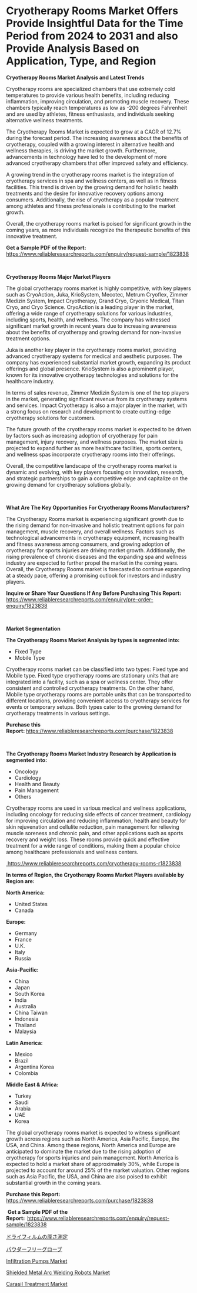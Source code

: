 <p><h1>Cryotherapy Rooms Market Offers Provide Insightful Data for the Time Period from 2024 to 2031 and also Provide Analysis Based on Application, Type, and Region</h1></p><p><strong>Cryotherapy Rooms Market Analysis and Latest Trends</strong></p>
<p><p>Cryotherapy rooms are specialized chambers that use extremely cold temperatures to provide various health benefits, including reducing inflammation, improving circulation, and promoting muscle recovery. These chambers typically reach temperatures as low as -200 degrees Fahrenheit and are used by athletes, fitness enthusiasts, and individuals seeking alternative wellness treatments.</p><p>The Cryotherapy Rooms Market is expected to grow at a CAGR of 12.7% during the forecast period. The increasing awareness about the benefits of cryotherapy, coupled with a growing interest in alternative health and wellness therapies, is driving the market growth. Furthermore, advancements in technology have led to the development of more advanced cryotherapy chambers that offer improved safety and efficiency.</p><p>A growing trend in the cryotherapy rooms market is the integration of cryotherapy services in spa and wellness centers, as well as in fitness facilities. This trend is driven by the growing demand for holistic health treatments and the desire for innovative recovery options among consumers. Additionally, the rise of cryotherapy as a popular treatment among athletes and fitness professionals is contributing to the market growth.</p><p>Overall, the cryotherapy rooms market is poised for significant growth in the coming years, as more individuals recognize the therapeutic benefits of this innovative treatment.</p></p>
<p><strong>Get a Sample PDF of the Report:&nbsp;</strong> <a href="https://www.reliableresearchreports.com/enquiry/request-sample/1823838">https://www.reliableresearchreports.com/enquiry/request-sample/1823838</a></p>
<p>&nbsp;</p>
<p><strong>Cryotherapy Rooms Major Market Players</strong></p>
<p><p>The global cryotherapy rooms market is highly competitive, with key players such as CryoAction, Juka, KrioSystem, Mecotec, Metrum Cryoflex, Zimmer Medizin System, Impact Cryotherapy, Grand Cryo, Cryonic Medical, Titan Cryo, and Cryo Science. CryoAction is a leading player in the market, offering a wide range of cryotherapy solutions for various industries, including sports, health, and wellness. The company has witnessed significant market growth in recent years due to increasing awareness about the benefits of cryotherapy and growing demand for non-invasive treatment options.</p><p>Juka is another key player in the cryotherapy rooms market, providing advanced cryotherapy systems for medical and aesthetic purposes. The company has experienced substantial market growth, expanding its product offerings and global presence. KrioSystem is also a prominent player, known for its innovative cryotherapy technologies and solutions for the healthcare industry.</p><p>In terms of sales revenue, Zimmer Medizin System is one of the top players in the market, generating significant revenue from its cryotherapy systems and services. Impact Cryotherapy is also a major player in the market, with a strong focus on research and development to create cutting-edge cryotherapy solutions for customers.</p><p>The future growth of the cryotherapy rooms market is expected to be driven by factors such as increasing adoption of cryotherapy for pain management, injury recovery, and wellness purposes. The market size is projected to expand further as more healthcare facilities, sports centers, and wellness spas incorporate cryotherapy rooms into their offerings.</p><p>Overall, the competitive landscape of the cryotherapy rooms market is dynamic and evolving, with key players focusing on innovation, research, and strategic partnerships to gain a competitive edge and capitalize on the growing demand for cryotherapy solutions globally.</p></p>
<p>&nbsp;</p>
<p><strong>What Are The Key Opportunities For Cryotherapy Rooms Manufacturers?</strong></p>
<p><p>The Cryotherapy Rooms market is experiencing significant growth due to the rising demand for non-invasive and holistic treatment options for pain management, muscle recovery, and overall wellness. Factors such as technological advancements in cryotherapy equipment, increasing health and fitness awareness among consumers, and growing adoption of cryotherapy for sports injuries are driving market growth. Additionally, the rising prevalence of chronic diseases and the expanding spa and wellness industry are expected to further propel the market in the coming years. Overall, the Cryotherapy Rooms market is forecasted to continue expanding at a steady pace, offering a promising outlook for investors and industry players.</p></p>
<p><strong>Inquire or Share Your Questions If Any Before Purchasing This Report:</strong> <a href="https://www.reliableresearchreports.com/enquiry/pre-order-enquiry/1823838">https://www.reliableresearchreports.com/enquiry/pre-order-enquiry/1823838</a></p>
<p>&nbsp;</p>
<p><strong>Market Segmentation</strong></p>
<p><strong>The Cryotherapy Rooms Market Analysis by types is segmented into:</strong></p>
<p><ul><li>Fixed Type</li><li>Mobile Type</li></ul></p>
<p><p>Cryotherapy rooms market can be classified into two types: Fixed type and Mobile type. Fixed type cryotherapy rooms are stationary units that are integrated into a facility, such as a spa or wellness center. They offer consistent and controlled cryotherapy treatments. On the other hand, Mobile type cryotherapy rooms are portable units that can be transported to different locations, providing convenient access to cryotherapy services for events or temporary setups. Both types cater to the growing demand for cryotherapy treatments in various settings.</p></p>
<p><strong>Purchase this Report:&nbsp;</strong><a href="https://www.reliableresearchreports.com/purchase/1823838">https://www.reliableresearchreports.com/purchase/1823838</a></p>
<p>&nbsp;</p>
<p><strong>The Cryotherapy Rooms Market Industry Research by Application is segmented into:</strong></p>
<p><ul><li>Oncology</li><li>Cardiology</li><li>Health and Beauty</li><li>Pain Management</li><li>Others</li></ul></p>
<p><p>Cryotherapy rooms are used in various medical and wellness applications, including oncology for reducing side effects of cancer treatment, cardiology for improving circulation and reducing inflammation, health and beauty for skin rejuvenation and cellulite reduction, pain management for relieving muscle soreness and chronic pain, and other applications such as sports recovery and weight loss. These rooms provide quick and effective treatment for a wide range of conditions, making them a popular choice among healthcare professionals and wellness centers.</p></p>
<p><a href="https://www.reliableresearchreports.com/cryotherapy-rooms-r1823838">&nbsp;https://www.reliableresearchreports.com/cryotherapy-rooms-r1823838</a></p>
<p><strong>In terms of Region, the Cryotherapy Rooms Market Players available by Region are:</strong></p>
<p>
    <p> <strong> North America: </strong>
        <ul>
            <li>United States</li>
            <li>Canada</li>
        </ul>
        </p> 
    <p> <strong> Europe: </strong>
        <ul>
            <li>Germany</li>
            <li>France</li>
            <li>U.K.</li>
            <li>Italy</li>
            <li>Russia</li>
        </ul>
        </p> 
    <p> <strong> Asia-Pacific: </strong>
        <ul>
            <li>China</li>
            <li>Japan</li>
            <li>South Korea</li>
            <li>India</li>
            <li>Australia</li>
            <li>China Taiwan</li>
            <li>Indonesia</li>
            <li>Thailand</li>
            <li>Malaysia</li>
        </ul>
        </p> 
    <p> <strong> Latin America: </strong>
        <ul>
            <li>Mexico</li>
            <li>Brazil</li>
            <li>Argentina Korea</li>
            <li>Colombia</li>
        </ul>
        </p> 
    <p> <strong> Middle East & Africa: </strong>
        <ul>
            <li>Turkey</li>
            <li>Saudi</li>
            <li>Arabia</li>
            <li>UAE</li>
            <li>Korea</li>
        </ul>
    </p>
    </p>
<p><p>The global cryotherapy rooms market is expected to witness significant growth across regions such as North America, Asia Pacific, Europe, the USA, and China. Among these regions, North America and Europe are anticipated to dominate the market due to the rising adoption of cryotherapy for sports injuries and pain management. North America is expected to hold a market share of approximately 30%, while Europe is projected to account for around 25% of the market valuation. Other regions such as Asia Pacific, the USA, and China are also poised to exhibit substantial growth in the coming years.</p></p>
<p><strong>Purchase this Report: </strong><a href="https://www.reliableresearchreports.com/purchase/1823838">https://www.reliableresearchreports.com/purchase/1823838</a></p>
<p>&nbsp;<strong>Get a Sample PDF of the Report:&nbsp;&nbsp;</strong><a href="https://www.reliableresearchreports.com/enquiry/request-sample/1823838">https://www.reliableresearchreports.com/enquiry/request-sample/1823838</a></p>
<p><strong></strong></p>
<p><p><a href="https://medium.com/@carllane655/%E3%83%89%E3%83%A9%E3%82%A4%E3%83%95%E3%82%A3%E3%83%AB%E3%83%A0%E5%8E%9A%E3%81%95%E6%B8%AC%E5%AE%9A%E5%B8%82%E5%A0%B4-2031%E5%B9%B4%E3%81%BE%E3%81%A7%E3%81%AE%E3%83%88%E3%83%AC%E3%83%B3%E3%83%89-%E4%BA%88%E6%B8%AC-%E7%AB%B6%E4%BA%89%E5%88%86%E6%9E%90-4f3f8d5fccc2">ドライフィルムの厚さ測定</a></p><p><a href="https://github.com/KaydenJohns1964/Market-Research-Report-List-1/blob/main/606630747658.md">パウダーフリーグローブ</a></p><p><a href="https://github.com/JameTravis/Market-Research-Report-List-4/blob/main/infiltration-pumps-market.md">Infiltration Pumps Market</a></p><p><a href="https://www.linkedin.com/pulse/shielded-metal-arc-welding-robots-market-key-successful-business-3xw3e?trackingId=PXLQOfb11maDchnmAm1LEw%3D%3D">Shielded Metal Arc Welding Robots Market</a></p><p><a href="https://medium.com/@sally.slat78543/carasil-treatment-market-size-and-market-trends-complete-industry-overview-2024-to-2031-56a80cc80693">Carasil Treatment Market</a></p></p>
